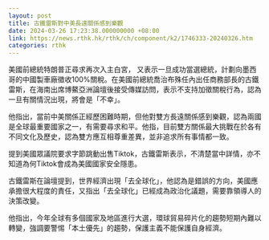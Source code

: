 ```yaml
---
layout: post
title: 古鐵雷斯對中美長遠關係感到樂觀
date: 2024-03-26 17:23:38.000000000 +08:00
link: https://news.rthk.hk/rthk/ch/component/k2/1746333-20240326.htm
categories: rthk
---
```


美國前總統特朗普正尋求再次入主白宮， 又表示一旦成功當選總統，計劃向墨西哥的中國製車廠徵收100%關稅。在美國前總統喬治布殊任內出任商務部長的古鐵雷斯，在海南出席博鰲亞洲論壇後接受傳媒訪問，表示不支持加徵關稅行為，認為一旦有關情況出現，將會是「不幸」。

他指出，當前中美關係正經歷困難時期，但他對雙方長遠關係感到樂觀，認為兩國是全球最重要國家之一，有需要尋求和平。他指，目前雙方關係最大挑戰在於各有不同文化及歷史，認為雙方應互相尊重差異，並非追求所有事情都一致。

提到美國眾議院要求字節跳動出售Tiktok，古鐵雷斯表示，不清楚當中詳情，亦不知道為何Tiktok會成為美國國家安全隱患。

古鐵雷斯在論壇提到，世界經濟出現「去全球化」，他認為是錯誤的方向，美國應承擔很大程度的責任，又指出「去全球化」已經成為政治化議題，需要靠領導人的決策改變。

他指出，今年全球有多個國家及地區進行大選，環球貿易碎片化的趨勢短期內難以轉變，強調要警惕「本土優先」的趨勢，保護主義不能保護自身經濟。
